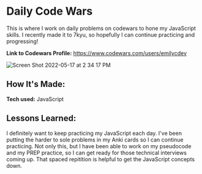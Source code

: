# Daily Code Wars

This is where I work on daily problems on codewars to hone my JavaScript skills. I recently made it to 7kyu, so hopefully I can continue practicing and progressing!

**Link to Codewars Profile:** https://www.codewars.com/users/emilycdev

![Screen Shot 2022-05-17 at 2 34 17 PM](https://user-images.githubusercontent.com/102037717/168885687-f8d09e16-8a80-4d34-a615-bbe1744639e1.png)

## How It's Made:

**Tech used:** JavaScript

## Lessons Learned:

I definitely want to keep practicing my JavaScript each day. I've been putting the harder to sole problems in my Anki cards so I can continue practicing. Not only this, but I have been able to work on my pseudocode and my PREP practice, so I can get ready for those technical interviews coming up. That spaced repitition is helpful to get the JavaScript concepts down. 
